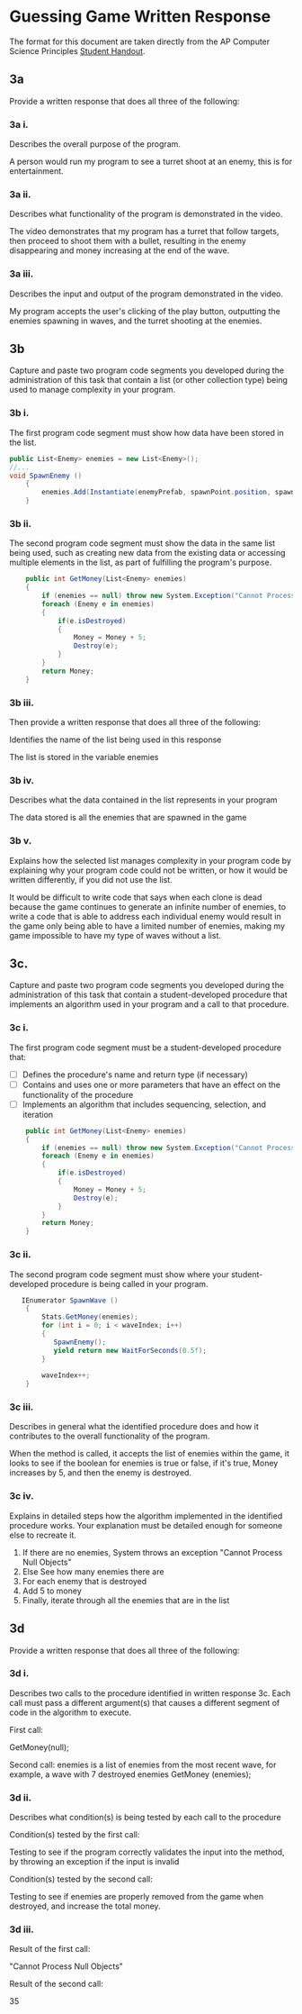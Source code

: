 # Guessing Game Written Response

The format for this document are taken directly from the AP Computer Science
Principles [Student Handout](../support/ap-csp-student-task-directions.pdf).

## 3a

Provide a written response that does all three of the following:

### 3a i.

Describes the overall purpose of the program.

A person would run my program to see a turret shoot at an enemy, this is for entertainment. 

### 3a ii.

Describes what functionality of the program is demonstrated in the video.

The video demonstrates that my program has a turret that follow targets, then proceed to shoot them with a bullet, resulting in the enemy disappearing and money increasing at the end of the wave.

### 3a iii.

Describes the input and output of the program demonstrated in the video.

My program accepts the user's clicking of the play button, outputting the enemies spawning in waves, and the turret shooting at the enemies. 

## 3b

Capture and paste two program code segments you developed during the
administration of this task that contain a list (or other collection type) being
used to manage complexity in your program.

### 3b i.

The first program code segment must show how data have been stored in the list.

```csharp
public List<Enemy> enemies = new List<Enemy>();
//...
void SpawnEnemy ()
    {
        enemies.Add(Instantiate(enemyPrefab, spawnPoint.position, spawnPoint.rotation).gameObject.GetComponent<Enemy>());
    }
```

### 3b ii.

The second program code segment must show the data in the same list being used,
such as creating new data from the existing data or accessing multiple elements
in the list, as part of fulfilling the program's purpose.

```csharp
    public int GetMoney(List<Enemy> enemies)
    {
        if (enemies == null) throw new System.Exception("Cannot Process Null Objects");
        foreach (Enemy e in enemies)
        {
            if(e.isDestroyed)
            {
                Money = Money + 5;
                Destroy(e);
            }
        }
        return Money;
    }
```

### 3b iii.

Then provide a written response that does all three of the following:

Identifies the name of the list being used in this response

The list is stored in the variable enemies

### 3b iv.

Describes what the data contained in the list represents in your program

The data stored is all the enemies that are spawned in the game 

### 3b v.

Explains how the selected list manages complexity in your program code by
explaining why your program code could not be written, or how it would be
written differently, if you did not use the list.

It would be difficult to write code that says when each clone is dead because the game continues to generate an infinite number of enemies, to write a code that is able to address each individual enemy would result in the game only being able to have a limited number of enemies, making my game impossible to have my type of waves without a list. 

## 3c.

Capture and paste two program code segments you developed during the
administration of this task that contain a student-developed procedure that
implements an algorithm used in your program and a call to that procedure.

### 3c i.

The first program code segment must be a student-developed procedure that:

- [ ] Defines the procedure's name and return type (if necessary)
- [ ] Contains and uses one or more parameters that have an effect on the functionality of the procedure
- [ ] Implements an algorithm that includes sequencing, selection, and iteration

```csharp
    public int GetMoney(List<Enemy> enemies)
    {
        if (enemies == null) throw new System.Exception("Cannot Process Null Objects");
        foreach (Enemy e in enemies)
        {
            if(e.isDestroyed)
            {
                Money = Money + 5;
                Destroy(e);
            }
        }
        return Money;
    }
```

### 3c ii.

The second program code segment must show where your student-developed procedure is being called in your program.

```csharp
   IEnumerator SpawnWave ()
    {
        Stats.GetMoney(enemies);
        for (int i = 0; i < waveIndex; i++)
        {
           SpawnEnemy(); 
           yield return new WaitForSeconds(0.5f);
        }
        
        waveIndex++;
    }
```

### 3c iii.

Describes in general what the identified procedure does and how it contributes to the overall functionality of the program.

When the method is called, it accepts the list of enemies within the game, it looks to see if the boolean for enemies is true or false, if it's true, Money increases by 5, and then the enemy is destroyed. 

### 3c iv.

Explains in detailed steps how the algorithm implemented in the identified procedure works. Your explanation must be detailed enough for someone else to recreate it.

1. If there are no enemies, System throws an exception "Cannot Process Null Objects"
2. Else See how many enemies there are 
3. For each enemy that is destroyed
4. Add 5 to money 
5. Finally, iterate through all the enemies that are in the list 

## 3d

Provide a written response that does all three of the following:

### 3d i.

Describes two calls to the procedure identified in written response 3c. Each call must pass a different argument(s) that causes a different segment of code in the algorithm to execute.

First call:

GetMoney(null);

Second call:
enemies is a list of enemies from the most recent wave, for example, a wave with 7 destroyed enemies 
GetMoney (enemies);

### 3d ii.

Describes what condition(s) is being tested by each call to the procedure

Condition(s) tested by the first call:
 
Testing to see if the program correctly validates the input into the method, by throwing an exception if the input is invalid 

Condition(s) tested by the second call:

Testing to see if enemies are properly removed from the game when destroyed, and increase the total money.

### 3d iii.

Result of the first call:

"Cannot Process Null Objects"

Result of the second call:

35 